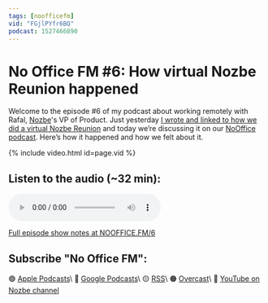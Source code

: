 ```yaml
---
tags: [noofficefm]
vid: "FGjlPYfr6BQ"
podcast: 1527466890
---
```


# No Office FM #6: How virtual Nozbe Reunion happened

Welcome to the episode #6 of my podcast about working remotely with Rafal, [Nozbe][n]'s VP of Product. Just yesterday [I wrote and linked to how we did a virtual Nozbe Reunion](/reunion-virtual) and today we’re discussing it on our [NoOffice podcast](/tag/noofficefm/). Here’s how it happened and how we felt about it.

{% include video.html id=page.vid %}

<!--More-->

## Listen to the audio (~32 min):

<audio controls>
<source src="https://media.transistor.fm/80731c29/9e1704ae.mp3" type="audio/mpeg">
</audio>



[Full episode show notes at NOOFFICE.FM/6](https://nooffice.fm/6)

## Subscribe "No Office FM":

🟣 [Apple Podcasts](https://podcasts.apple.com/podcast/no-office/id1527466890)\\
🔵 [Google Podcasts](https://podcasts.google.com/feed/aHR0cHM6Ly9mZWVkcy50cmFuc2lzdG9yLmZtL25vb2ZmaWNl)\\
🟡 [RSS](https://nozbe.com/nooffice.rss)\\
🟠 [Overcast](https://overcast.fm/itunes1527466890/no-office)\\
🔴 [YouTube on Nozbe channel](https://youtube.com/NozbeCom)

[n]: https://nozbe.com/?a=mike